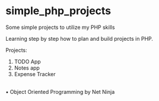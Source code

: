 # simple_php_projects
Some simple projects to utilize my PHP skills

Learning step by step how to plan and build projects in PHP.

Projects:
1. TODO App
2. Notes app
3. Expense Tracker
<br>
• Object Oriented Programming by Net Ninja 

